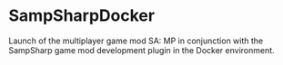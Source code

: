 # SampSharpDocker
Launch of the multiplayer game mod SA: MP in conjunction with the SampSharp game mod development plugin in the Docker environment.
